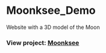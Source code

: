 # Moonksee_Demo

Website with a 3D model of the Moon

### View project: [Moonksee](https://kirephanov.github.io/Moonksee_Demo/)

